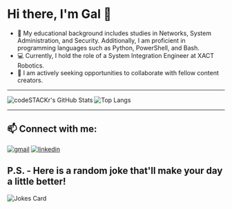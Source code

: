 # Hi there, I'm Gal 👋 

- 📘 My educational background includes studies in Networks, System Administration, and Security. Additionally, I am proficient in     programming languages such as Python, PowerShell, and Bash.
- 💻 Currently, I hold the role of a System Integration Engineer at XACT Robotics.
- 👯 I am actively seeking opportunities to collaborate with fellow content creators.

---
<img align="left" alt="codeSTACKr's GitHub Stats" src="https://github-readme-stats.vercel.app/api?username=ThePinkPanther96&show_icons=true&hide_border=false&title_color=ff652f&icon_color=FFE400&bg_color=09131B&text_color=ffffff&border_color=0c1a25" />


![Top Langs](https://github-readme-stats.vercel.app/api/top-langs/?username=anuraghazra&langs_count=8)

---
## 📫 Connect with me:

[![gmail](https://img.icons8.com/?size=1x&id=P7UIlhbpWzZm&format=png)](mailto:gal8156@gmail.com)
[![linkedin](https://img.icons8.com/?size=1x&id=xuvGCOXi8Wyg&format=png)][1]


[1]: https://www.linkedin.com/in/gal-rozman/


## P.S. - Here is a random joke that'll make your day a little better!
![Jokes Card](https://readme-jokes.vercel.app/api)

